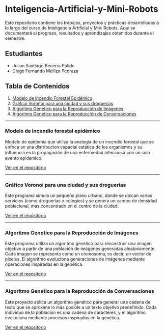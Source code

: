 # Inteligencia-Artificial-y-Mini-Robots

Este repositorio contiene los trabajos, proyectos y prácticas desarrolladas a lo largo del curso de Inteligencia Artificial y Mini Robots. Aquí se documentará el progreso, resultados y aprendizajes obtenidos durante el semestre.

## Estudiantes

- Julian Santiago Becerra Pulido
- Diego Fernando Mellizo Pedraza

## Tabla de Contenidos

1. [Modelo de incendio Forestal Epidémico](#modelo-de-incendio-forestal-epidémico)
2. [Gráfico Voronoi para una ciudad y sus droguerias](#gráfico-voronoi-para-una-ciudad-y-sus-droguerias)
3. [Algoritmo Genetico para la Reproducción de Imágenes](#algoritmo-genetico-para-la-reproducción-de-imágenes)
4. [Algoritmo Genetico para la Reproducción de Conversaciones](#algoritmo-genetico-para-la-reproducción-de-conversaciones)

---

### Modelo de incendio forestal epidémico

Modelo de epidemia que utiliza la analogia de un incendio forestal que se enfoca en una distribucion espacial estática de los organismos y su inﬂuencia en la propagación de una enfermedad infecciosa con un solo evento epidemico.

[Ver en el repositorio](https://github.com/diegomel07/Inteligencia-Artificial-y-Mini-Robots/blob/main/Trabajos/Epidemic_forest_fire_model.ipynb)

---

### Gráfico Voronoi para una ciudad y sus droguerias

Este programa simula un pequeño plano urbano, donde se ubican varios servicios (como droguerías o colegios) y se genera un campo de densidad poblacional, más concentrado en el centro de la ciudad.

[Ver en el repositorio](https://github.com/diegomel07/Inteligencia-Artificial-y-Mini-Robots/blob/main/Trabajos/voronoi_densidad_ciudad_pynb.ipynb)

---

### Algoritmo Genetico para la Reproducción de Imágenes

Este programa utiliza un algoritmo genético para reconstruir una imagen objetivo a partir de una población de imágenes generadas aleatoriamente. Cada imagen se representa como un cromosoma, es decir, un vector de píxeles. El algoritmo evoluciona generaciones de imágenes mediante operaciones inspiradas en la genética.

[Ver en el repositorio](https://github.com/diegomel07/Inteligencia-Artificial-y-Mini-Robots/blob/main/Trabajos/AGRI.ipynb)

---

### Algoritmo Genetico para la Reproducción de Conversaciones

Este proyecto aplica un algoritmo genético para generar una cadena de texto que se aproxime lo más posible a un texto objetivo predefinido. Cada individuo de la población es una cadena de caracteres, y el algoritmo evoluciona mediante procesos inspirados en la genética.

[Ver en el repositorio](https://github.com/diegomel07/Inteligencia-Artificial-y-Mini-Robots/blob/main/Trabajos/AGRC.ipynb)
